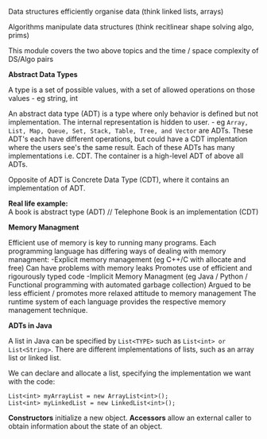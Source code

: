 Data structures efficiently organise data (think linked lists, arrays)

Algorithms manipulate data structures (think recitlinear shape solving algo, prims)

This module covers the two above topics and the time / space complexity of DS/Algo pairs

__Abstract Data Types__

A type is a set of possible values, with a set of allowed operations on those values
	- eg string, int
	
An abstract data type (ADT) is a type where only behavior is defined but not implementation. The internal representation is hidden to user.
	- eg `Array, List, Map, Queue, Set, Stack, Table, Tree, and Vector` are ADTs. These ADT's each have different operations, but could have a CDT implentation where the users see's the same result. Each of these ADTs has many implementations i.e. CDT. The container is a high-level ADT of above all ADTs.

Opposite of ADT is Concrete Data Type (CDT), where it contains an implementation of ADT.

**Real life example:**  
A book is abstract type (ADT) // Telephone Book is an implementation (CDT)

__Memory Managment__

Efficient use of memory is key to running many programs.
Each programming language has differing ways of dealing with memory managment:
	-Explicit memory management (eg C++/C with allocate and free)
		Can have problems with memory leaks
		Promotes use of efficient and rigourously typed code
	-Implicit Memory Managment (eg Java / Python / Functional programming with automated garbage collection)
		Argued to be less efficient / promotes more relaxed attitude to memory management
The runtime system of each language provides the respective memory management technique.

**ADTs in Java**

 A list in Java can be specified by `List<TYPE>` such as `List<int> or List<String>`. There are different implementations of lists, such as an array list or linked list.

We can declare and allocate a list, specifying the implementation we want with the code:
```
List<int> myArrayList = new ArrayList<int>();
List<int> myLinkedList = new LinkedList<int>();
```

**Constructors** initialize a new object. **Accessors** allow an external caller to obtain information about the state of an object.